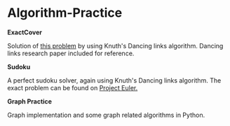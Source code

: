 # Algorithm-Practice

__ExactCover__

Solution of [this problem](https://www.codingame.com/ide/4997062b74f3d83e561acaa2df118df2b53a3e2) by using Knuth's Dancing links algorithm. Dancing links research paper included for reference.

__Sudoku__

A perfect sudoku solver, again using Knuth's Dancing links algorithm. The exact problem can be found on [Project Euler.](https://projecteuler.net/problem=96)

__Graph Practice__

Graph implementation and some graph related algorithms in Python.